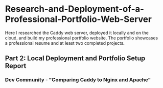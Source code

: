 # Research-and-Deployment-of-a-Professional-Portfolio-Web-Server
Here I researched the Caddy web server, deployed it locally and on the cloud, and build my professional portfolio website. The portfolio showcases a professional resume and at least two completed projects.


## Part 2: Local Deployment and Portfolio Setup Report



### Dev Community - "Comparing Caddy to Nginx and Apache"

